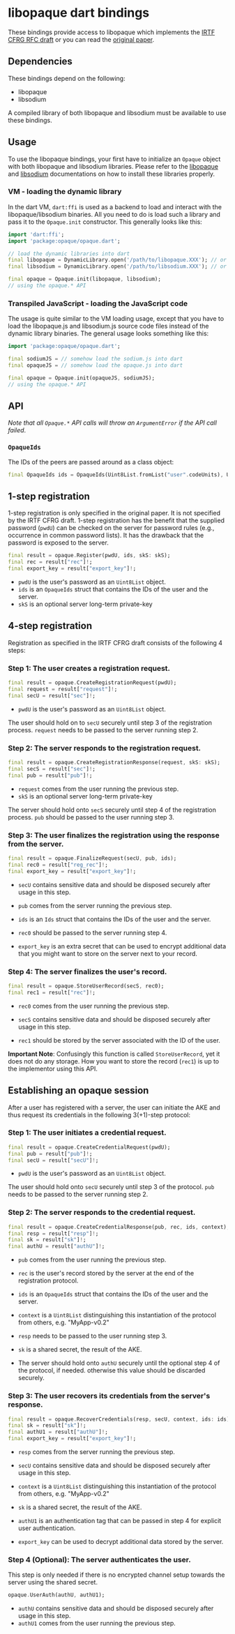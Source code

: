 # libopaque dart bindings

These bindings provide access to libopaque which implements the
[IRTF CFRG RFC draft](https://github.com/cfrg/draft-irtf-cfrg-opaque)
or you can read the [original paper](https://eprint.iacr.org/2018/163).

## Dependencies

These bindings depend on the following:
  - libopaque
  - libsodium

A compiled library of both libopaque and libsodium must be available to use these bindings.

## Usage

To use the libopaque bindings, your first have to initialize an `Opaque` object
with both libopaque and libsodium libraries. Please refer to the [libopaque](https://github.com/stef/libopaque) and [libsodium](https://libsodium.gitbook.io/doc/installation) documentations on how to install these libraries properly.

### VM - loading the dynamic library
In the dart VM, `dart:ffi` is used as a backend to load and interact with the libopaque/libsodium binaries. All you need to do is load such a library and pass it to the `Opaque.init` constructor. This generally looks like this:

```dart
import 'dart:ffi';
import 'package:opaque/opaque.dart';

// load the dynamic libraries into dart
final libopaque = DynamicLibrary.open('/path/to/libopaque.XXX'); // or DynamicLibrary.process()
final libsodium = DynamicLibrary.open('/path/to/libsodium.XXX'); // or DynamicLibrary.process()

final opaque = Opaque.init(libopaque, libsodium);
// using the opaque.* API
```

### Transpiled JavaScript - loading the JavaScript code
The usage is quite similar to the VM loading usage, except that you have to load the libopaque.js and libsodium.js source code files instead of the dynamic library binaries. The general usage looks something like this:

```dart
import 'package:opaque/opaque.dart';

final sodiumJS = // somehow load the sodium.js into dart
final opaqueJS = // somehow load the opaque.js into dart

final opaque = Opaque.init(opaqueJS, sodiumJS);
// using the opaque.* API
```

## API

_Note that all `Opaque.*` API calls will throw an `ArgumentError` if the API call failed_.

### `OpaqueIds`
The IDs of the peers are passed around as a class object:
```dart
final OpaqueIds ids = OpaqueIds(Uint8List.fromList("user".codeUnits), Uint8List.fromList("server".codeUnits));
```

## 1-step registration

1-step registration is only specified in the original paper. It is not specified by the IRTF
CFRG draft. 1-step registration has the benefit that the supplied password (`pwdU`) can be checked
on the server for password rules (e.g., occurrence in common password
lists). It has the drawback that the password is exposed to the server.

```dart
final result = opaque.Register(pwdU, ids, skS: skS);
final rec = result["rec"]!;
final export_key = result["export_key"]!;
```
 - `pwdU` is the user's password as an `Uint8List` object.
 - `ids` is an `OpaqueIds` struct that contains the IDs of the user and the server.
 - `skS` is an optional server long-term private-key

## 4-step registration

Registration as specified in the IRTF CFRG draft consists of the
following 4 steps:

### Step 1: The user creates a registration request.

```dart
final result = opaque.CreateRegistrationRequest(pwdU);
final request = result["request"]!;
final secU = result["sec"]!;
```

- `pwdU` is the user's password as an `Uint8List` object.

The user should hold on to `secU` securely until step 3 of the registration process.
`request` needs to be passed to the server running step 2.

### Step 2: The server responds to the registration request.

```dart
final result = opaque.CreateRegistrationResponse(request, skS: skS);
final secS = result["sec"]!;
final pub = result["pub"]!;
```

 - `request` comes from the user running the previous step.
 - `skS` is an optional server long-term private-key

The server should hold onto `secS` securely until step 4 of the registration process.
`pub` should be passed to the user running step 3.

### Step 3: The user finalizes the registration using the response from the server.

```dart
final result = opaque.FinalizeRequest(secU, pub, ids);
final rec0 = result["reg_rec"]!;
final export_key = result["export_key"]!;
```

 - `secU` contains sensitive data and should be disposed securely after usage in this step.
 - `pub` comes from the server running the previous step.
 - `ids` is an `Ids` struct that contains the IDs of the user and the server.

 - `rec0` should be passed to the server running step 4.
 - `export_key` is an extra secret that can be used to encrypt
   additional data that you might want to store on the server next to
   your record.

### Step 4: The server finalizes the user's record.

```dart
final result = opaque.StoreUserRecord(secS, rec0);
final rec1 = result["rec"]!;
```

 - `rec0` comes from the user running the previous step.
 - `secS` contains sensitive data and should be disposed securely after usage in this step.

 - `rec1` should be stored by the server associated with the ID of the user.

**Important Note**: Confusingly this function is called `StoreUserRecord`, yet it
does not do any storage. How you want to store the record (`rec1`) is up
to the implementor using this API.

## Establishing an opaque session

After a user has registered with a server, the user can initiate the
AKE and thus request its credentials in the following 3(+1)-step protocol:

### Step 1: The user initiates a credential request.

```dart
final result = opaque.CreateCredentialRequest(pwdU);
final pub = result["pub"]!;
final secU = result["secU"]!;
```

 - `pwdU` is the user's password as an `Uint8List` object.

The user should hold onto `secU` securely until step 3 of the protocol.
`pub` needs to be passed to the server running step 2.

### Step 2: The server responds to the credential request.

```dart
final result = opaque.CreateCredentialResponse(pub, rec, ids, context);
final resp = result["resp"]!;
final sk = result["sk"]!;
final authU = result["authU"]!;
```

 - `pub` comes from the user running the previous step.
 - `rec` is the user's record stored by the server at the end of the registration protocol.
 - `ids` is an `OpaqueIds` struct that contains the IDs of the user and the server.
 - `context` is a `Uint8List` distinguishing this instantiation of the protocol from others, e.g. "MyApp-v0.2"

 - `resp` needs to be passed to the user running step 3.
 - `sk` is a shared secret, the result of the AKE.
 - The server should hold onto `authU` securely until the optional step
   4 of the protocol, if needed. otherwise this value should be
   discarded securely.

### Step 3: The user recovers its credentials from the server's response.

```dart
final result = opaque.RecoverCredentials(resp, secU, context, ids: ids);
final sk = result["sk"]!;
final authU1 = result["authU"]!;
final export_key = result["export_key"]!;
```

 - `resp` comes from the server running the previous step.
 - `secU` contains sensitive data and should be disposed securely after usage in this step.
 - `context` is a `Uint8List` distinguishing this instantiation of the protocol from others, e.g. "MyApp-v0.2"

 - `sk` is a shared secret, the result of the AKE.
 - `authU1` is an authentication tag that can be passed in step 4 for explicit user authentication.
 - `export_key` can be used to decrypt additional data stored by the server.

### Step 4 (Optional): The server authenticates the user.

This step is only needed if there is no encrypted channel setup
towards the server using the shared secret.

```dart
opaque.UserAuth(authU, authU1);
```

 - `authU` contains sensitive data and should be disposed securely after usage in this step.
 - `authU1` comes from the user running the previous step.


